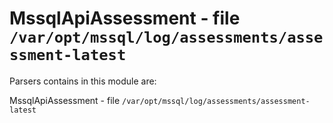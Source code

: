 MssqlApiAssessment - file ``/var/opt/mssql/log/assessments/assessment-latest``
==============================================================================

Parsers contains in this module are:

MssqlApiAssessment - file ``/var/opt/mssql/log/assessments/assessment-latest``